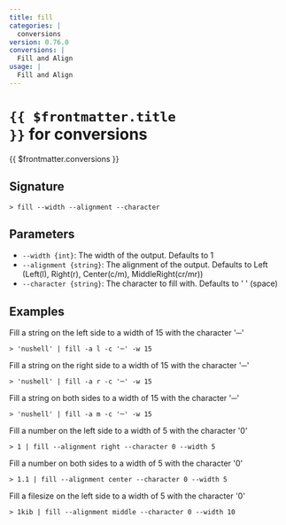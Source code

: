 ```yaml
---
title: fill
categories: |
  conversions
version: 0.76.0
conversions: |
  Fill and Align
usage: |
  Fill and Align
---
```


# <code>{{ $frontmatter.title }}</code> for conversions

<div class='command-title'>{{ $frontmatter.conversions }}</div>

## Signature

```> fill --width --alignment --character```

## Parameters

 -  `--width {int}`: The width of the output. Defaults to 1
 -  `--alignment {string}`: The alignment of the output. Defaults to Left (Left(l), Right(r), Center(c/m), MiddleRight(cr/mr))
 -  `--character {string}`: The character to fill with. Defaults to ' ' (space)

## Examples

Fill a string on the left side to a width of 15 with the character '─'
```shell
> 'nushell' | fill -a l -c '─' -w 15
```

Fill a string on the right side to a width of 15 with the character '─'
```shell
> 'nushell' | fill -a r -c '─' -w 15
```

Fill a string on both sides to a width of 15 with the character '─'
```shell
> 'nushell' | fill -a m -c '─' -w 15
```

Fill a number on the left side to a width of 5 with the character '0'
```shell
> 1 | fill --alignment right --character 0 --width 5
```

Fill a number on both sides to a width of 5 with the character '0'
```shell
> 1.1 | fill --alignment center --character 0 --width 5
```

Fill a filesize on the left side to a width of 5 with the character '0'
```shell
> 1kib | fill --alignment middle --character 0 --width 10
```
